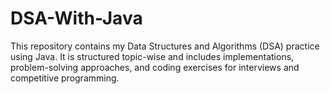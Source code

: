 # DSA-With-Java
This repository contains my Data Structures and Algorithms (DSA) practice using Java. It is structured topic-wise and includes implementations, problem-solving approaches, and coding exercises for interviews and competitive programming.
